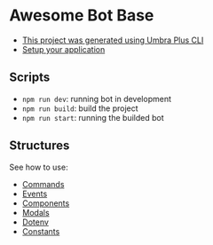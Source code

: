 # Awesome Bot Base
* [This project was generated using Umbra Plus CLI](https://github.com/rinckodev/umbraplus)  
* [Setup your application](docs/setup-your-discord-application.md)

## Scripts

- `npm run dev`: running bot in development
- `npm run build`: build the project
- `npm run start`: running the builded bot

## Structures

See how to use:
- [Commands](docs/how-to-use-commands.md)
- [Events](docs/how-to-use-events.md)
- [Components](docs/how-to-use-components.md)
- [Modals](docs/how-to-use-modals.md)
- [Dotenv](docs/how-to-use-dotenv.md)
- [Constants](docs/how-to-use-constants.md)
